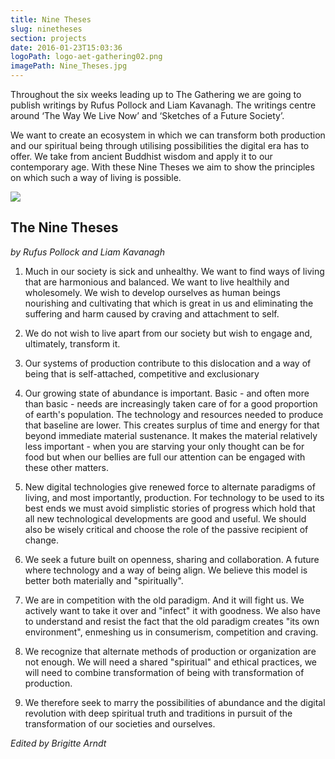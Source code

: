 ```yaml
---
title: Nine Theses
slug: ninetheses
section: projects
date: 2016-01-23T15:03:36
logoPath: logo-aet-gathering02.png
imagePath: Nine_Theses.jpg
---
```


Throughout the six weeks leading up to The Gathering we are going to publish writings by Rufus Pollock and Liam Kavanagh. The writings centre around  ‘The Way We Live Now’ and ‘Sketches of a Future Society’.

We want to create an ecosystem in which we can transform both production and our spiritual being through utilising possibilities the digital era has to offer. We take from ancient Buddhist wisdom and apply it to our contemporary age. With these Nine Theses we aim to show the principles on which such a way of living is possible.  


<img src="/images/Nine_Theses.jpg">


## The Nine Theses
*by Rufus Pollock and Liam Kavanagh*

1. Much in our society is sick and unhealthy. We want to find ways of living that are harmonious and balanced. We want to live healthily and wholesomely. We wish to develop ourselves as human beings nourishing and cultivating that which is great in us and eliminating the suffering and harm caused by craving and attachment to self.

2. We do not wish to live apart from our society but wish to engage and, ultimately, transform it.

3. Our systems of production contribute to this dislocation and a way of being that is self-attached, competitive and exclusionary

4. Our growing state of abundance is important. Basic - and often more than basic - needs are increasingly taken care of for a good proportion of earth's population. The technology and resources needed to produce that baseline are lower. This creates surplus of time and energy for that beyond immediate material sustenance. It makes the material relatively less important - when you are starving your only thought can be for food but when our bellies are full our attention can be engaged with these other matters.

5. New digital technologies give renewed force to alternate paradigms of living, and most importantly, production. For technology to be used to its best ends we must avoid simplistic stories of progress which hold that all new technological developments are good and useful. We should also be wisely critical and choose the role of the passive recipient of change.

6. We seek a future built on openness, sharing and collaboration. A future where  technology and a way of being align. We believe this model is better both materially and "spiritually".

7. We are in competition with the old paradigm. And it will fight us. We actively want to take it over and "infect" it with goodness. We also have to understand and resist the fact that the old paradigm creates "its own environment", enmeshing us in consumerism, competition and craving.

8. We recognize that alternate methods of production or organization are not enough. We will need a shared "spiritual" and ethical practices, we will need to combine transformation of being with transformation of production.

9. We therefore seek to marry the possibilities of abundance and the digital revolution with deep spiritual truth and traditions in pursuit of the transformation of our societies and ourselves.



*Edited by Brigitte Arndt*
